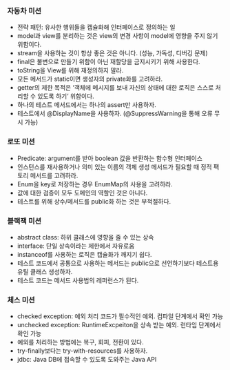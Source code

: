 ### 자동차 미션
- 전략 패턴: 유사한 행위들을 캡슐화해 인터페이스로 정의하는 일
- model과 view를 분리하는 것은 view의 변경 사항이 model에 영향을 주지 않기 위함이다.
- stream을 사용하는 것이 항상 좋은 것은 아니다. (성능, 가독성, 디버깅 문제)
- final은 불변으로 만들기 위함이 아닌 재할당을 금지시키기 위해 사용한다.
- toString을 View를 위해 재정의하지 말라.
- 모든 메서드가 static이면 생성자의 private화를 고려하라.
- getter의 제한 목적은 ‘객체에 메시지를 보내 자신의 상태에 대한 로직은 스스로 처리할 수 있도록 하기’ 위함이다.
- 하나의 테스트 메서드에서는 하나의 assert만 사용하자.
- 테스트에서 @DisplayName을 사용하자. (@SuppressWarning을 통해 오류 무시 가능)

### 로또 미션
- Predicate: argument를 받아 boolean 값을 반환하는 함수형 인터페이스
- 인스턴스를 재사용하거나 의미 있는 이름의 객체 생성 메서드가 필요할 때 정적 팩토리 메서드를 고려하라.
- Enum을 key로 저장하는 경우 EnumMap의 사용을 고려하라.
- 값에 대한 검증이 모두 도메인의 역할인 것은 아니다.
- 테스트를 위해 상수/메서드를 public화 하는 것은 부적절하다.

### 블랙잭 미션
- abstract class: 하위 클래스에 영향을 줄 수 있는 상속
- interface: 단일 상속이라는 제한에서 자유로움
- instanceof를 사용하는 로직은 캡슐화가 깨지기 쉽다.
- 테스트 코드에서 공통으로 사용하는 메서드는 public으로 선언하기보다 테스트용 유틸 클래스 생성하자.
- 테스트 코드는 메서드 사용법의 레퍼런스가 된다.

### 체스 미션
- checked exception: 예외 처리 코드가 필수적인 예외. 컴파일 단계에서 확인 가능
- unchecked exception: RuntimeExcpeiton을 상속 받는 예외. 런타임 단계에서 확인 가능
- 예외를 처리하는 방법에는 복구, 회피, 전환이 있다.
- try-finally보다는 try-with-resources를 사용하자.
- jdbc: Java DB에 접속할 수 있도록 도와주는 Java API
